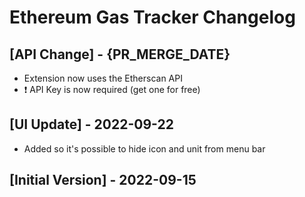 # Ethereum Gas Tracker Changelog

## [API Change] - {PR_MERGE_DATE}

- Extension now uses the Etherscan API
- ❗ API Key is now required (get one for free)

## [UI Update] - 2022-09-22

- Added so it's possible to hide icon and unit from menu bar

## [Initial Version] - 2022-09-15